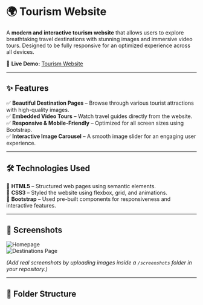 # 🌍 Tourism Website  

A **modern and interactive tourism website** that allows users to explore breathtaking travel destinations with stunning images and immersive video tours. Designed to be fully responsive for an optimized experience across all devices.  

🔗 **Live Demo:** [Tourism Website](goadi.ccbp.tech)  

---

## ✨ Features  

✅ **Beautiful Destination Pages** – Browse through various tourist attractions with high-quality images.  
✅ **Embedded Video Tours** – Watch travel guides directly from the website.  
✅ **Responsive & Mobile-Friendly** – Optimized for all screen sizes using Bootstrap.  
✅ **Interactive Image Carousel** – A smooth image slider for an engaging user experience.  

---

## 🛠 Technologies Used  

🔹 **HTML5** – Structured web pages using semantic elements.  
🔹 **CSS3** – Styled the website using flexbox, grid, and animations.  
🔹 **Bootstrap** – Used pre-built components for responsiveness and interactive features.  

---

## 🚀 Screenshots  

![Homepage](https://github.com/AdithyaKammara/Tourism-Website/blob/main/screenshots/homepage.png)  
![Destinations Page](https://github.com/AdithyaKammara/Tourism-Website/blob/main/screenshots/destinations.png)  

*(Add real screenshots by uploading images inside a `/screenshots` folder in your repository.)*  

---

## 📂 Folder Structure  

